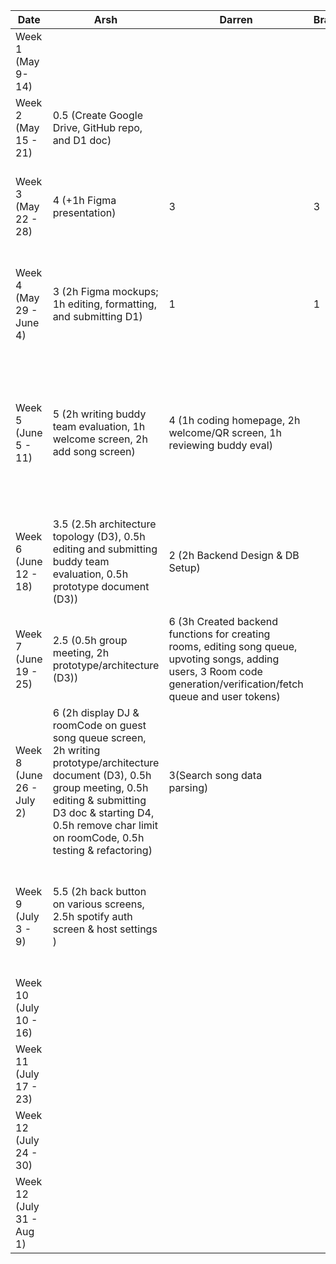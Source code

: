 | Date | Arsh | Darren | Braden | Grace | Maximus | Kenneth  | Task |
|-|-|-|-|-|-|-|-|
| Week 1 (May 9- 14)| | | | | | | |
| Week 2 (May 15 - 21) | 0.5 (Create Google Drive, GitHub repo, and D1 doc) | | | | | | |
| Week 3 (May 22 - 28) | 4 (+1h Figma presentation) | 3 | 3 | 4.5 (+1.5h Figma wireframe) | 3 | 3 | First meeting, brainstorming and discussing features and work on presentation|
| Week 4 (May 29 - June 4) | 3 (2h Figma mockups; 1h editing, formatting, and submitting D1) | 1 | 1 | 1 | 1 | 1 | Discuss server details and how to communicate with Spotify API, complete project proposal |
| Week 5 (June 5 - 11) | 5 (2h writing buddy team evaluation, 1h welcome screen, 2h add song screen) | 4 (1h coding homepage, 2h welcome/QR screen, 1h reviewing buddy eval) | | 4.5 (1.5h homepage, 2h reusable background, 1h reviewing buddy eval) | 0.5 (Helped tweak welcome screen) | 5.5 (2h worked on welcome screen, 1h reviewing buddy eval, 2.5 song queue screen) | Complete initial version of welcome screen, add song screen, and song queue screen, and complete the bulk of the buddy team evaluation |
| Week 6 (June 12 - 18) | 3.5 (2.5h architecture topology (D3), 0.5h editing and submitting buddy team evaluation, 0.5h prototype document (D3)) | 2 (2h Backend Design & DB Setup) | | 1 (1 addSong UI) | 2 (2h Backend Design & DB Setup) | 3 (1h host queue, progress bar, and control buttons, 2h setup retrofit and spotify api) | |
| Week 7 (June 19 - 25) | 2.5 (0.5h group meeting, 2h prototype/architecture (D3)) | 6 (3h Created backend functions for creating rooms, editing song queue, upvoting songs, adding users, 3 Room code generation/verification/fetch queue and user tokens) | | 10 (3 spotify authorization, 7 search api) | 2 (able to add songs from add song screen to database) | 2 (1h refactor add song screen, 1h host screen) | |
| Week 8 (June 26 - July 2) | 6 (2h display DJ & roomCode on guest song queue screen, 2h writing prototype/architecture document (D3), 0.5h group meeting, 0.5h editing & submitting D3 doc & starting D4, 0.5h remove char limit on roomCode, 0.5h testing & refactoring) | 3(Search song data parsing) |  | 11 (7 addSong API and display, 2 song control, 2 guest spotify authz) | 3 (Modify queue UI, implemented upvoting) | 5.5 (0.5 D3 doc, 1 fix searching, 1.5 fetch song queue and refactor, 1.5 host queue and song removal, 1 refactor add song screen) |  |
| Week 9 (July 3 - 9) | 5.5 (2h back button on various screens, 2.5h spotify auth screen & host settings ) |  |  | 7.5 (4.5 previous song control, 3 get current playing song) | 3 (Upvoting syncs to database. Still need to implement guest upvote rate limiting) | 5.5 (1h approve/deny, 1.5h return to room, 2h suggestions remaining and refactor user object, 1h fix playback) |  |
| Week 10 (July 10 - 16) |  |  |  |  |  |  |  |
| Week 11 (July 17 - 23) |  |  |  |  |  |  |  |
| Week 12 (July 24 - 30) |  |  |  |  |  |  |  |
| Week 12 (July 31 - Aug 1) |  |  |  |  |  |  |  |

